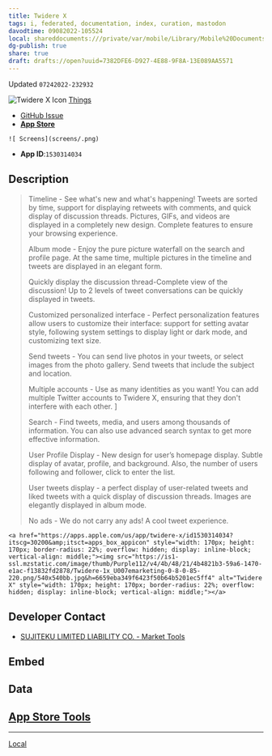 ```yaml
---
title: Twidere X
tags: i, federated, documentation, index, curation, mastodon
davodtime: 09082022-105524
local: shareddocuments:///private/var/mobile/Library/Mobile%20Documents/iCloud~md~obsidian/Documents/OBSHIDDIAN/drafts/7382DFE6-D927-4E88-9F8A-13E089AA5571.md
dg-publish: true
share: true
draft: drafts://open?uuid=7382DFE6-D927-4E88-9F8A-13E089AA5571
---
```

Updated `07242022-232932`

![Twidere X Icon](https://user-images.githubusercontent.com/43663476/180696568-7139b328-1772-4dea-9c84-8ff3fd0388e2.png)
[Things](things:///show?id=9DG1BaEz5utdRjXgh6NRy7)

- [GitHub Issue](https://github.com/extratone/mastodon-ios-apps/issues/13)
- [**App Store**](https://apps.apple.com/us/app/twidere-x/id1530314034)

`![ Screens](screens/.png)`

- **App ID**:`1530314034`

## Description

> Timeline - See what's new and what's happening! Tweets are sorted by time, support for displaying retweets with comments, and quick display of discussion threads. Pictures, GIFs, and videos are displayed in a completely new design. Complete features to ensure your browsing experience. 
> 
> Album mode - Enjoy the pure picture waterfall on the search and profile page. At the same time, multiple pictures in the timeline and tweets are displayed in an elegant form. 
> 
> Quickly display the discussion thread-Complete view of the discussion! Up to 2 levels of tweet conversations can be quickly displayed in tweets. 
> 
> Customized personalized interface - Perfect personalization features allow users to customize their interface: support for setting avatar style, following system settings to display light or dark mode, and customizing text size. 
> 
> Send tweets - You can send live photos in your tweets, or select images from the photo gallery. Send tweets that include the subject and location. 
> 
> Multiple accounts - Use as many identities as you want! You can add multiple Twitter accounts to Twidere X, ensuring that they don't interfere with each other. ]
> 
> Search - Find tweets, media, and users among thousands of information. You can also use advanced search syntax to get more effective information. 
> 
> User Profile Display - New design for user’s homepage display. Subtle display of avatar, profile, and background. Also, the number of users following and follower, click to enter the list. 
> 
> User tweets display - a perfect display of user-related tweets and liked tweets with a quick display of discussion threads. Images are elegantly displayed in album mode. 
> 
> No ads - We do not carry any ads! A cool tweet experience. 

```
<a href="https://apps.apple.com/us/app/twidere-x/id1530314034?itscg=30200&amp;itsct=apps_box_appicon" style="width: 170px; height: 170px; border-radius: 22%; overflow: hidden; display: inline-block; vertical-align: middle;"><img src="https://is1-ssl.mzstatic.com/image/thumb/Purple112/v4/4b/48/21/4b4821b3-59a6-1470-e1ac-f13832fd2878/Twidere-1x_U007emarketing-0-8-0-85-220.png/540x540bb.jpg&h=6659eba349f6423f50b64b5201ec5ff4" alt="Twidere X" style="width: 170px; height: 170px; border-radius: 22%; overflow: hidden; display: inline-block; vertical-align: middle;"></a>
```

## Developer Contact
- [SUJITEKU LIMITED LIABILITY CO. - Market Tools](https://tools.applemediaservices.com/developer/1049084226)

## Embed

## Data
[App Store Tools](shortcuts://run-shortcut?name=App%20Store%20Tools)
---

---
[Local](drafts://open?uuid=FC33BE7A-1C8C-4A49-8FBE-281A4E47A60F)
